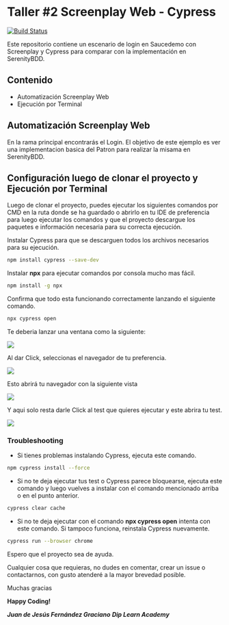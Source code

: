 # Taller #2 Screenplay Web - Cypress

[![Build Status](https://travis-ci.org/joemccann/dillinger.svg?branch=master)](https://travis-ci.org/joemccann/dillinger)

Este repositorio contiene un escenario de login en Saucedemo con Screenplay y Cypress para comparar con la implementación en SerenityBDD.

## Contenido

- Automatización Screenplay Web
- Ejecución por Terminal
	

## Automatización Screenplay Web

En la rama principal encontrarás el Login. El objetivo de este ejemplo es ver una implementacion basica del Patron para realizar la misama en SerenityBDD.

## Configuración luego de clonar el proyecto y Ejecución por Terminal

Luego de clonar el proyecto, puedes ejecutar los siguientes comandos por CMD en la ruta donde se ha guardado o abrirlo en tu IDE de preferencia para luego ejecutar los comandos y que el proyecto descargue los paquetes e información necesaria para su correcta ejecución.

Instalar Cypress para que se descarguen todos los archivos necesarios para su ejecución.
```sh
npm install cypress --save-dev
```
Instalar **npx** para ejecutar comandos por consola mucho mas fácil. 

```sh
npm install -g npx
```

Confirma que todo esta funcionando correctamente lanzando el siguiente comando.
```sh
npx cypress open
```
Te deberia lanzar una ventana como la siguiente:

![](https://i.postimg.cc/RVw3Dbqz/Captura-de-pantalla-2023-09-16-012439.png)

Al dar Click, seleccionas el navegador de tu preferencia.

![](https://i.postimg.cc/FFyN5tbG/Captura-de-pantalla-2023-09-16-012546.png)

Esto abrirá tu navegador con la siguiente vista

![](https://i.postimg.cc/sxNJHH2W/Screenshot-1.png)

Y aqui solo resta darle Click al test que quieres ejecutar y este abrira tu test.

![](https://i.postimg.cc/vBjXH8Jj/Captura-de-pantalla-2023-09-16-012859.png)


### Troubleshooting
- Si tienes problemas instalando Cypress, ejecuta este comando.
```sh
npm cypress install --force
```
- Si no te deja ejecutar tus test o Cypress parece bloquearse, ejecuta este comando y luego vuelves a instalar con el comando mencionado arriba o en el punto anterior.
```sh
cypress clear cache
```
- Si no te deja ejecutar con el comando **npx cypress open** intenta con este comando.  Si tampoco funciona, reinstala Cypress nuevamente.
```sh
cypress run --browser chrome
```

Espero que el proyecto sea de ayuda. 

Cualquier cosa que requieras, no dudes en comentar, crear un issue o contactarnos, con gusto atenderé a la mayor brevedad posible.

Muchas gracias

**Happy Coding!**

***Juan de Jesús Fernández Graciano***
***Dip Learn Academy***
